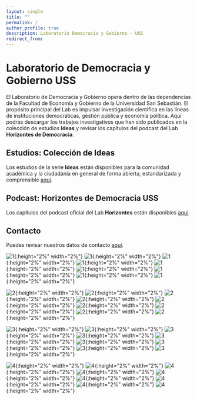```yaml
---
layout: single
title: ""
permalink: /
author_profile: true
description: Laboratorio Democracia y Gobierno - USS
redirect_from:
---
```


# Laboratorio de Democracia y Gobierno USS

El Laboratorio de Democracia y Gobierno opera dentro de las dependencias de la Facultad de Economía y Gobierno de la Universidad San Sebastián.   El propósito principal del Lab es impulsar investigación científica en las líneas de instituciones democráticas, gestión pública y economía política.   Aquí podrás descargar los trabajos investigativos que han sido publicados en la colección de estudios **Ideas** y revisar los capítulos del podcast del Lab **Horizontes de Democracia**.



## Estudios: Colección de Ideas

Los estudios de la serie **Ideas** están disponibles para la comunidad académica y la ciudadanía en general de forma abierta, estandarizada y comprensible [aquí](https://labdemgob.github.io/ideas).


## Podcast: Horizontes de Democracia USS 

Los capítulos del podcast oficial del Lab **Horizontes** están disponibles [aquí](https://labdemgob.github.io/horizontes).


## Contacto

Puedes revisar nuestros datos de contacto [aquí](https://labdemgob.github.io/contacto).


![1](/ideas/temas/A1.png){:height="2%" width="2%"}
![1](/ideas/temas/A2.png){:height="2%" width="2%"}
![1](/ideas/temas/A3.png){:height="2%" width="2%"}
![1](/ideas/temas/A4.png){:height="2%" width="2%"}
![1](/ideas/temas/A5.png){:height="2%" width="2%"}
![1](/ideas/temas/A6.png){:height="2%" width="2%"}
![1](/ideas/temas/A7.png){:height="2%" width="2%"}
![1](/ideas/temas/A8.png){:height="2%" width="2%"}
![1](/ideas/temas/A9.png){:height="2%" width="2%"}

![2](/ideas/temas/B1.png){:height="2%" width="2%"}
![2](/ideas/temas/B2.png){:height="2%" width="2%"}
![2](/ideas/temas/B3.png){:height="2%" width="2%"}
![2](/ideas/temas/B4.png){:height="2%" width="2%"}
![2](/ideas/temas/B5.png){:height="2%" width="2%"}
![2](/ideas/temas/B6.png){:height="2%" width="2%"}
![2](/ideas/temas/B7.png){:height="2%" width="2%"}
![2](/ideas/temas/B8.png){:height="2%" width="2%"}
![2](/ideas/temas/B9.png){:height="2%" width="2%"}

![3](/ideas/temas/C1.png){:height="2%" width="2%"}
![3](/ideas/temas/C2.png){:height="2%" width="2%"}
![3](/ideas/temas/C3.png){:height="2%" width="2%"}
![3](/ideas/temas/C4.png){:height="2%" width="2%"}
![3](/ideas/temas/C5.png){:height="2%" width="2%"}
![3](/ideas/temas/C6.png){:height="2%" width="2%"}
![3](/ideas/temas/C7.png){:height="2%" width="2%"}
![3](/ideas/temas/C8.png){:height="2%" width="2%"}
![3](/ideas/temas/C9.png){:height="2%" width="2%"}

![4](/ideas/temas/D1.png){:height="2%" width="2%"}
![4](/ideas/temas/D2.png){:height="2%" width="2%"}
![4](/ideas/temas/D3.png){:height="2%" width="2%"}
![4](/ideas/temas/D4.png){:height="2%" width="2%"}
![4](/ideas/temas/D5.png){:height="2%" width="2%"}
![4](/ideas/temas/D6.png){:height="2%" width="2%"}
![4](/ideas/temas/D7.png){:height="2%" width="2%"}
![4](/ideas/temas/D8.png){:height="2%" width="2%"}
![4](/ideas/temas/D9.png){:height="2%" width="2%"}


<!-- Favicon -->

<!-- Finisce sempre così, con la morte.
Prima però c’è stata la vita,
nascosta sotto i bla, bla, bla, bla, bla.
È tutto sedimentato sotto il chiacchiericcio e il rumore:
il silenzio e il sentimento,
l’emozione e la paura,
gli sparuti incostanti sprazzi di bellezza
e poi lo squallore disgraziato e l’uomo miserabile.
Tutto sepolto nella coperta
dell’imbarazzo dello stare al mondo:
bla, bla, bla, bla.
Altrove c’è l’Altrove,
io non mi occupo dell’Altrove.
Dunque che questo romanzo abbia inizio.
In fondo è solo un trucco, si è solo un trucco. kb. -->
